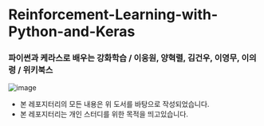 # Reinforcement-Learning-with-Python-and-Keras
### 파이썬과 케라스로 배우는 강화학습 / 이웅원, 양혁렬, 김건우, 이영무, 이의령 / 위키북스 
![image](https://user-images.githubusercontent.com/68190553/129193358-ddfd4cfe-101f-4662-ae4f-feca0a844961.png)
<br/>
- 본 레포지터리의 모든 내용은 위 도서를 바탕으로 작성되었습니다.
- 본 레포지터리는 개인 스터디를 위한 목적을 띄고있습니다.
